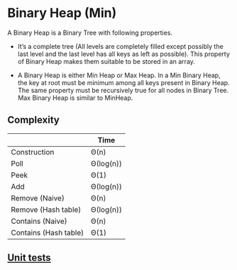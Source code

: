 # Binary Heap (Min)

A Binary Heap is a Binary Tree with following properties.

* It’s a complete tree (All levels are completely filled except possibly the last level and the last level has all keys as left as possible). This property of Binary Heap makes them suitable to be stored in an array.

* A Binary Heap is either Min Heap or Max Heap. In a Min Binary Heap, the key at root must be minimum among all keys present in Binary Heap. The same property must be recursively true for all nodes in Binary Tree. Max Binary Heap is similar to MinHeap.

## Complexity

|                       | Time      |
| ---                   | ---       |
| Construction          | Θ(n)      |
| Poll                  | Θ(log(n)) |
| Peek                  | Θ(1)      |
| Add                   | Θ(log(n)) |
| Remove (Naive)        | Θ(n)      |
| Remove (Hash table)   | Θ(log(n)) |
| Contains (Naive)      | Θ(n)      |
| Contains (Hash table) | Θ(1)      |

## [Unit tests](https://github.com/EugeneBuryak/Practice/blob/master/DataStructures/UTs/Trees/BinaryHeapUTs.cs)
